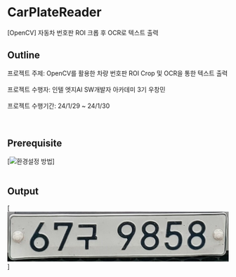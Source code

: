 # CarPlateReader
[OpenCV] 자동차 번호판 ROI 크롭 후 OCR로 텍스트 출력
<br>

## Outline
프로젝트 주제: OpenCV를 활용한 차량 번호판 ROI Crop 및 OCR을 통한 텍스트 출력 <br>
<br>
프로젝트 수행자: 인텔 엣지AI SW개발자 아카데미 3기 우창민<br>
<br>
프로젝트 수행기간: 24/1/29 ~ 24/1/30<br><br><br>

## Prerequisite

[![환경설정 방법](https://program-developers-story.tistory.com/68)]<br><br>
## Output

[![Output](./detected_plate.png)]
